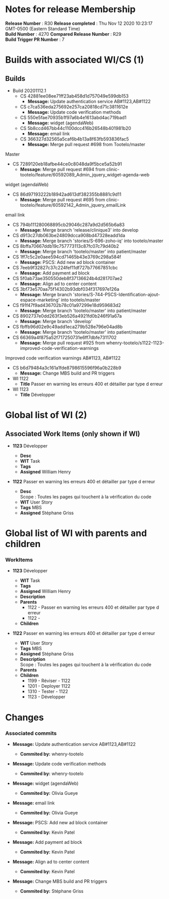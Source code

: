 # Notes for release  Membership    
**Release Number**  : R30
**Release completed** : Thu Nov 12 2020 10:23:17 GMT-0500 (Eastern Standard Time)     
**Build Number** : 4270
**Compared Release Number**  : R29    
**Build Trigger PR Number** : 7 

# Builds with associated WI/CS (1)
## Builds 
-  Build 20201112.1
   - CS 42881ee08ee71ff23ab458d1d757049e599db153
      - **Message:** Update authentication service AB#1123,AB#1122
   - CS c7ca536eda275692e257ca20818cd71c3811612e
      - **Message:** Update code verification methods
   - CS 550e5fae70935b1f97a6b4e1613abd4ac719bad1
      - **Message:** widget (agendaWeb)
   - CS 5b8ccd467bb44c1100dcc416b26548b401981b20
      - **Message:** email link
   - CS 366327d32565a5caf6b4b13a8f63fb593836fac5
      - **Message:** Merge pull request #698 from Tootelo/master

Master
   - CS 7289120eb18afbe44ce0c8048da9f5bce5a52b91
      - **Message:** Merge pull request #694 from clinic-tootelo/feature/60592089_Admin_jquery_widget-agenda-web

widget (agendaWeb)
   - CS 86d97193222b18942ad613df382355b8881c9d11
      - **Message:** Merge pull request #695 from clinic-tootelo/feature/60592142_Admin_jquery_emailLink

email link
   - CS 794b111280068895cb29046c287a9d2d565b6a83
      - **Message:** Merge branch &#x27;release/clinique3&#x27; into develop
   - CS d913c27db063be24809dcca908bd47328eadd1da
      - **Message:** Merge branch &#x27;stories/S-696-zoho-iq&#x27; into tootelo/master
   - CS 8bffa70667ddb19c757773113c87fc07c79d40b2
      - **Message:** Merge branch &#x27;tootelo/master&#x27; into patient/master
   - CS 1ff7c5c2e0aee594cd71465b43e3769c298a584f
      - **Message:** PSCS: Add new ad block container
   - CS 7eeb9f32827c37c224fef11df727b77667851cbc
      - **Message:** Add payment ad block
   - CS 5f0ab73ae350550deb8f37136624b4d281707ae2
      - **Message:** Align ad to center content
   - CS 3bf73e570aa75f14302b93dbf034f317697e126a
      - **Message:** Merge branch &#x27;stories/S-744-PSCS-Identification-ajout-espace-marketing&#x27; into tootelo/master
   - CS f91f47f9ad436702b78c01a97299e18d959683d2
      - **Message:** Merge branch &#x27;tootelo/master&#x27; into patient/master
   - CS 8902737e0dd263f3eb526a4921fd0b246f91a67a
      - **Message:** Merge branch &#x27;develop&#x27;
   - CS fbffb96d02e9c49add1eca279b528e796e04ad8b
      - **Message:** Merge branch &#x27;tootelo/master&#x27; into patient/master
   - CS 66369a4f875a52f717250731e6ff7dbfe7311702
      - **Message:** Merge pull request #925 from whenry-tootelo/s1122-1123-improved-code-verification-warnings

Improved code verification warnings AB#1123, AB#1122
   - CS b6d79484a3c161a1fde8798615596f96a0b228b9
      - **Message:** Change MBS build and PR triggers
   - WI 1122
      - **Title** Passer en warning les erreurs 400 et détailler par type d erreur
   - WI 1123
      - **Title** Développer

# Global list of WI (2)
## Associated Work Items (only shown if  WI) 
*  **1123**  Développer
   - **Desc** 
   - **WIT** Task 
   - **Tags** 
   - **Assigned**  William Henry 

*  **1122**  Passer en warning les erreurs 400 et détailler par type d erreur
   - **Desc** <div>Scope : Toutes les pages qui touchent à la vérification du code</div>
   - **WIT** User Story 
   - **Tags** MBS
   - **Assigned**  Stéphane Griss 


# Global list of WI with parents and children
### WorkItems 
*  **1123**  Développer
   - **WIT** Task 
   - **Tags** 
   - **Assigned**  William Henry 
   - **Description** 
   - **Parents**
      - 1122 - Passer en warning les erreurs 400 et détailler par type d erreur 
      - 1122 -  
   - **Children**

*  **1122**  Passer en warning les erreurs 400 et détailler par type d erreur
   - **WIT** User Story 
   - **Tags** MBS
   - **Assigned**  Stéphane Griss 
   - **Description** <div>Scope : Toutes les pages qui touchent à la vérification du code</div>
   - **Parents**
   - **Children**
      - 1199 - Réviser - 1122 
      - 1201 - Deployer 1122 
      - 1310 - Tester - 1122 
      - 1123 - Développer 

# Changes
### Associated commits

* **Message:** Update authentication service AB#1123,AB#1122  
   -  **Commited by:** whenry-tootelo 
   


* **Message:** Update code verification methods  
   -  **Commited by:** whenry-tootelo 
   


* **Message:** widget (agendaWeb)  
   -  **Commited by:** Olivia Gueye 
   


* **Message:** email link  
   -  **Commited by:** Olivia Gueye 
   


   


   


   


   


   


   


* **Message:** PSCS: Add new ad block container  
   -  **Commited by:** Kevin Patel 
   


* **Message:** Add payment ad block  
   -  **Commited by:** Kevin Patel 
   


* **Message:** Align ad to center content  
   -  **Commited by:** Kevin Patel 
   


   


   


   


   


   


* **Message:** Change MBS build and PR triggers  
   -  **Commited by:** Stéphane Griss 
   



